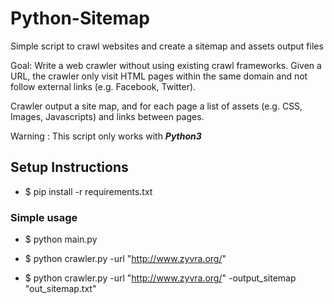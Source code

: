 # Python-Sitemap

Simple script to crawl websites and create a sitemap and assets output files

Goal:
Write a web crawler without using existing crawl frameworks.
Given a URL, the crawler only visit HTML pages within the same
domain and not follow external links (e.g. Facebook, Twitter).

Crawler output a site map, and for each page a list of assets (e.g. CSS, Images,
Javascripts) and links between pages.

Warning : This script only works with ***Python3***

## Setup Instructions
- $ pip install -r requirements.txt

### Simple usage

- $ python main.py

- $ python crawler.py -url "http://www.zyvra.org/"

- $ python crawler.py -url "http://www.zyvra.org/" -output_sitemap "out_sitemap.txt"
